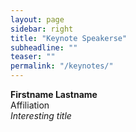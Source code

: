 ```yaml
---
layout: page
sidebar: right
title: "Keynote Speakerse"
subheadline: ""
teaser: ""
permalink: "/keynotes/"
---
```


<div style="clear: both;">
  <div style="float: left; margin-right 1em;">
    <img src="{{ site.urlimg }}/aurora1.jpg" alt="">
  </div>
  <div>
    <b>Firstname Lastname</b><br>
    Affiliation<br>
    <i>Interesting title</i>
  </div>
</div>


